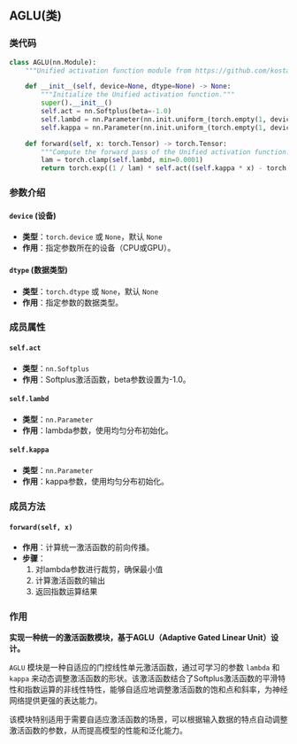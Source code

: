 
## AGLU(类)

### 类代码
```python
class AGLU(nn.Module):
    """Unified activation function module from https://github.com/kostas1515/AGLU."""

    def __init__(self, device=None, dtype=None) -> None:
        """Initialize the Unified activation function."""
        super().__init__()
        self.act = nn.Softplus(beta=-1.0)
        self.lambd = nn.Parameter(nn.init.uniform_(torch.empty(1, device=device, dtype=dtype)))  # lambda parameter
        self.kappa = nn.Parameter(nn.init.uniform_(torch.empty(1, device=device, dtype=dtype)))  # kappa parameter

    def forward(self, x: torch.Tensor) -> torch.Tensor:
        """Compute the forward pass of the Unified activation function."""
        lam = torch.clamp(self.lambd, min=0.0001)
        return torch.exp((1 / lam) * self.act((self.kappa * x) - torch.log(lam)))
```

### 参数介绍

#### `device` (设备)
- **类型**：`torch.device` 或 `None`，默认 `None`
- **作用**：指定参数所在的设备（CPU或GPU）。

#### `dtype` (数据类型)
- **类型**：`torch.dtype` 或 `None`，默认 `None`
- **作用**：指定参数的数据类型。

### 成员属性

#### `self.act`
- **类型**：`nn.Softplus`
- **作用**：Softplus激活函数，beta参数设置为-1.0。

#### `self.lambd`
- **类型**：`nn.Parameter`
- **作用**：lambda参数，使用均匀分布初始化。

#### `self.kappa`
- **类型**：`nn.Parameter`
- **作用**：kappa参数，使用均匀分布初始化。

### 成员方法

#### `forward(self, x)`
- **作用**：计算统一激活函数的前向传播。
- **步骤**：
  1. 对lambda参数进行裁剪，确保最小值
  2. 计算激活函数的输出
  3. 返回指数运算结果

### 作用

**实现一种统一的激活函数模块，基于AGLU（Adaptive Gated Linear Unit）设计。**

`AGLU` 模块是一种自适应的门控线性单元激活函数，通过可学习的参数 `lambda` 和 `kappa` 来动态调整激活函数的形状。该激活函数结合了Softplus激活函数的平滑特性和指数运算的非线性特性，能够自适应地调整激活函数的饱和点和斜率，为神经网络提供更强的表达能力。

该模块特别适用于需要自适应激活函数的场景，可以根据输入数据的特点自动调整激活函数的参数，从而提高模型的性能和泛化能力。
